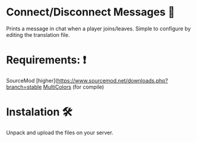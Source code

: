 # Connect/Disconnect Messages 👀
Prints a message in chat when a player joins/leaves.
Simple to configure by editing the translation file.

# Requirements: ❗
SourceMod [higher](https://www.sourcemod.net/downloads.php?branch=stable
[MultiColors](https://github.com/Bara/Multi-Colors) (for compile)

# Instalation 🛠
Unpack and upload the files on your server.
